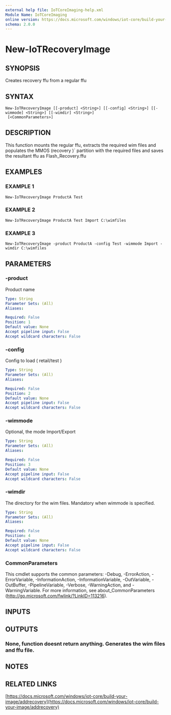```yaml
---
external help file: IoTCoreImaging-help.xml
Module Name: IoTCoreImaging
online version: https://docs.microsoft.com/windows/iot-core/build-your-image/addrecovery
schema: 2.0.0
---
```


# New-IoTRecoveryImage

## SYNOPSIS
Creates recovery ffu from a regular ffu

## SYNTAX

```
New-IoTRecoveryImage [[-product] <String>] [[-config] <String>] [[-wimmode] <String>] [[-wimdir] <String>]
 [<CommonParameters>]
```

## DESCRIPTION
This function mounts the regular ffu, extracts the required wim files and populates the MMOS (recovery )\`
partition with the required files and saves the resultant ffu as Flash_Recovery.ffu

## EXAMPLES

### EXAMPLE 1
```
New-IoTRecoveryImage ProductA Test
```

### EXAMPLE 2
```
New-IoTRecoveryImage ProductA Test Import C:\wimfiles
```

### EXAMPLE 3
```
New-IoTRecoveryImage -product ProductA -config Test -wimmode Import -wimdir C:\wimfiles
```

## PARAMETERS

### -product
Product name

```yaml
Type: String
Parameter Sets: (All)
Aliases:

Required: False
Position: 1
Default value: None
Accept pipeline input: False
Accept wildcard characters: False
```

### -config
Config to load ( retail/test )

```yaml
Type: String
Parameter Sets: (All)
Aliases:

Required: False
Position: 2
Default value: None
Accept pipeline input: False
Accept wildcard characters: False
```

### -wimmode
Optional, the mode Import/Export

```yaml
Type: String
Parameter Sets: (All)
Aliases:

Required: False
Position: 3
Default value: None
Accept pipeline input: False
Accept wildcard characters: False
```

### -wimdir
The directory for the wim files.
Mandatory when wimmode is specified.

```yaml
Type: String
Parameter Sets: (All)
Aliases:

Required: False
Position: 4
Default value: None
Accept pipeline input: False
Accept wildcard characters: False
```

### CommonParameters
This cmdlet supports the common parameters: -Debug, -ErrorAction, -ErrorVariable, -InformationAction, -InformationVariable, -OutVariable, -OutBuffer, -PipelineVariable, -Verbose, -WarningAction, and -WarningVariable. For more information, see about_CommonParameters (http://go.microsoft.com/fwlink/?LinkID=113216).

## INPUTS

## OUTPUTS

### None, function doesnt return anything. Generates the wim files and ffu file.

## NOTES

## RELATED LINKS

[https://docs.microsoft.com/windows/iot-core/build-your-image/addrecovery](https://docs.microsoft.com/windows/iot-core/build-your-image/addrecovery)

